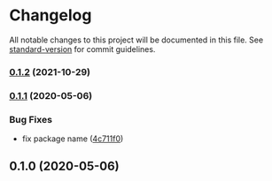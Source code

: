 # Changelog

All notable changes to this project will be documented in this file. See [standard-version](https://github.com/conventional-changelog/standard-version) for commit guidelines.

### [0.1.2](https://github.com/skipjack/free-flag-icons/compare/v0.1.1...v0.1.2) (2021-10-29)

### [0.1.1](https://github.com/skipjack/free-flag-icons/compare/v0.1.0...v0.1.1) (2020-05-06)


### Bug Fixes

* fix package name ([4c711f0](https://github.com/skipjack/free-flag-icons/commit/4c711f0c43e2d0b79afc48e1f65f04f7924d7898))

## 0.1.0 (2020-05-06)
